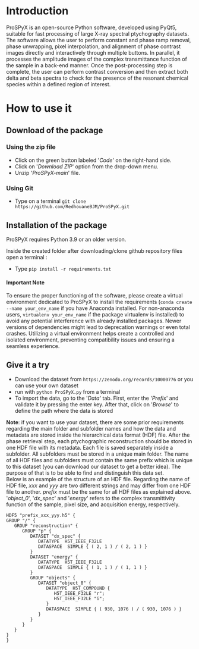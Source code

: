 <p style="text-align: center;">

# Introduction
ProSPyX is an open-source Python software, developed using PyQt5, suitable for fast processing of large X-ray spectral ptychography datasets. The software allows the user to perform constant and phase ramp removal, phase unwrapping, pixel interpolation, and alignment of phase contrast images directly and interactively through multiple buttons. In parallel, it processes the amplitude images of the complex transmittance function of the sample in a back-end manner. Once the post-processing step is complete, the user can perform contrast conversion and then extract both delta and beta spectra to check for the presence of the resonant chemical species within a defined region of interest.

# How to use it

## Download of the package
### Using the zip file
* Click on the green button labeled '_Code_' on the right-hand side.
* Click on '_Download ZIP_' option from the drop-down menu.
* Unzip '_ProSPyX-main_' file.
### Using Git
* Type on a terminal `git clone https://github.com/RedhouaneBJM/ProSPyX.git`

## Installation of the package
ProSPyX requires Python 3.9 or an older version.

Inside the created folder after downloading/clone github repository files open a terminal :
* Type `pip install -r requirements.txt`

#### Important Note

To ensure the proper functioning of the software, please create a virtual environment dedicated to ProSPyX to install the requirements (`conda create --name your_env_name` if you have Anaconda installed. For non-anaconda users, `virtualenv your_env_name` if the package virtualenv is installed) to avoid any potential interference with already installed packages. Newer versions of dependencies might lead to deprecation warnings or even total crashes. Utilizing a virtual environment helps create a controlled and isolated environment, preventing compatibility issues and ensuring a seamless experience.

## Give it a try
* Download the dataset from `https://zenodo.org/records/10000776` or you can use your own dataset
* run with `python ProSPyX.py` from a terminal
* To import the data, go to the '_Data_' tab. First, enter the '_Prefix_' and validate it by pressing the enter key. After that, click on '_Browse_' to define the path where the data is stored

__Note__: if you want to use your dataset, there are some prior requirements regarding the main folder and subfolder names and how the data and metadata are stored inside the hierarchical data format (HDF) file. After the phase retrieval step, each ptychographic reconstruction should be stored in one HDF file with its metadata. Each file is saved separately inside a subfolder. All subfolders must be stored in a unique main folder. The name of all HDF files and subfolders must contain the same prefix which is unique to this dataset (you can download our dataset to get a better idea). The purpose of that is to be able to find and distinguish this data set. <br>
Below is an example of the structure of an HDF file. Regarding the name of HDF file, _xxx_ and _yyy_ are two different strings and may differ from one HDF file to another. _prefix_ must be the same for all HDF files as explained above.<br>
'_object_0_', '_dx_spec_' and '_energy_' refers to the complex transmittivity function of the sample, pixel size, and acquisition energy, respectively.

```
HDF5 "prefix_xxx_yyy.h5" {
GROUP "/" {
   GROUP "reconstruction" {
      GROUP "p" {
         DATASET "dx_spec" {
            DATATYPE  H5T_IEEE_F32LE
            DATASPACE  SIMPLE { ( 2, 1 ) / ( 2, 1 ) }
         }
         DATASET "energy" {
            DATATYPE  H5T_IEEE_F32LE
            DATASPACE  SIMPLE { ( 1, 1 ) / ( 1, 1 ) }
         }
         GROUP "objects" {
            DATASET "object_0" {
               DATATYPE  H5T_COMPOUND {
                  H5T_IEEE_F32LE "r";
                  H5T_IEEE_F32LE "i";
               }
               DATASPACE  SIMPLE { ( 930, 1076 ) / ( 930, 1076 ) }
            }
         }
      }
   }
}
}
```
</p>
